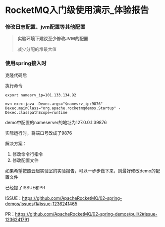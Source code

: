 # RocketMQ入门级使用演示_体验报告

### 修改日志配置、jvm配置等其他配置

> **实验环境下建议至少修改JVM的配置**
>
> 减少分配的堆最大值

### 使用spring接入时

克隆代码后

执行命令

```shell
export namesrv_ip=101.133.134.92

mvn exec:java -Dexec.args="$namesrv_ip:9876" -Dexec.mainClass="org.apache.rocketmqdemos.Startup" -Dexec.classpathScope=runtime
```

demo中配置的nameserver的地址为127.0.0.1:39876

实际运行时，将端口号改成了9876

解决方案：

1. 修改命令行指令
2. 修改配置文件

如果希望按照云起实验室的实验报告，可以一步步做下来，则最好修改demo的配置文件

已经提了ISSUE和PR

ISSUE：https://github.com/ApacheRocketMQ/02-spring-demos/issues/1#issue-1236241465

PR：https://github.com/ApacheRocketMQ/02-spring-demos/pull/2#issue-1236241791

